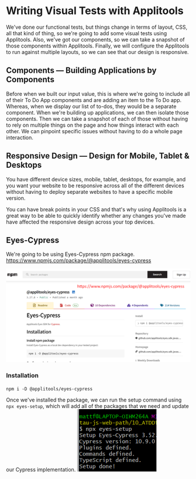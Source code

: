 # Writing Visual Tests with Applitools

We've done our functional tests, but things change in terms of layout, CSS, all that kind of thing, so we're going to add some visual tests using Applitools.
Also, we've got our components, so we can take a snapshot of those components within Applitools.
Finally, we will configure the Applitools to run against multiple layouts, so we can see that our design is responsive.

## Components — Building Applications by Components
Before when we built our input value, this is where we're going to include all of their To Do App components and are adding an item to the To Do app.
Whereas, when we display our list of to-dos, they would be a separate component.
When we're building up applications, we can then isolate those components. Then we can take a snapshot of each of those without having to rely on multiple things on the page and how things interact with each other.
We can pinpoint specific issues without having to do a whole page interaction.

## Responsive Design — Design for Mobile, Tablet & Desktops
You have different device sizes, mobile, tablet, desktops, for example, and you want your website to be responsive across all of the different devices without having to deploy separate websites to have a specific mobile version.

You can have break points in your CSS and that's why using Applitools is a great way to be able to quickly identify whether any changes you've made have affected the responsive design across your top devices.

## Eyes-Cypress
We're going to be using Eyes-Cypress npm package.
https://www.npmjs.com/package/@applitools/eyes-cypress

![chapter6-img2.png](assets/chapter6-img2.png)

### Installation
``npm i -D @applitools/eyes-cypress``

Once we've installed the package, we can run the setup command using ``npx eyes-setup``, which will add all of the packages that we need and update our Cypress implementation.
![chapter6-img3.png](assets/chapter6-img3.png)